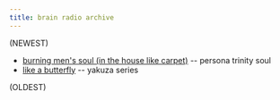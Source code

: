 ```yaml
---
title: brain radio archive
---
```


(NEWEST)

- [burning men's soul (in the house like carpet)](https://www.youtube.com/watch?v=6plVf2T6AOo) -- persona trinity soul
- [like a butterfly](https://www.youtube.com/watch?v=kcI0nt0NbiI) -- yakuza series

(OLDEST)
